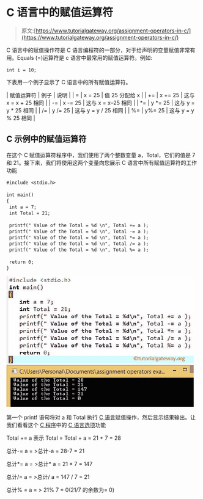 # C 语言中的赋值运算符

> 原文:[https://www.tutorialgateway.org/assignment-operators-in-c/](https://www.tutorialgateway.org/assignment-operators-in-c/)

C 语言中的赋值操作符是 C 语言编程符的一部分，对于给声明的变量赋值非常有用。Equals (=)运算符是 c 语言中最常用的赋值运算符。例如:

```
int i = 10;
```

下表用一个例子显示了 C 语言中的所有赋值运算符。

| 赋值运算符 | 例子 | 说明 |
| = | x = 25 | 值 25 分配给 x |
| += | x += 25 | 这与 x = x + 25 相同 |
| -= | x -= 25 | 这与 x = x–25 相同 |
| *= | y *= 25 | 这与 y = y * 25 相同 |
| /= | y /= 25 | 这与 y = y / 25 相同 |
| %= | y%= 25 | 这与 y = y % 25 相同 |

## C 示例中的赋值运算符

在这个 C 赋值运算符程序中，我们使用了两个整数变量 a，Total，它们的值是 7 和 21。接下来，我们将使用这两个变量向您展示 C 语言中所有赋值运算符的工作功能

```
#include <stdio.h>

int main()
{
 int a = 7;
 int Total = 21;

 printf(" Value of the Total = %d \n", Total += a );
 printf(" Value of the Total = %d \n", Total -= a );
 printf(" Value of the Total = %d \n", Total *= a );
 printf(" Value of the Total = %d \n", Total /= a );
 printf(" Value of the Total = %d \n", Total %= a );

 return 0;
}
```

![Assignment Operators in C Programming Language](img/34b1e16729730572fb788cf299db38c6.png)

第一个 printf 语句将对 a 和 Total 执行 [C 语言](https://www.tutorialgateway.org/c-programming/)赋值操作，然后显示结果输出。让我们看看这个 [C 程序](https://www.tutorialgateway.org/c-programming-examples/)中的 [C 语言选项](https://www.tutorialgateway.org/c-programming-operators/)功能

Total += a 表示
Total = Total + a = 21 + 7 = 28

总计-= a = >总计-a = 28-7 = 21

总计*= a = >总计* a = 21 * 7 = 147

总计/= a = >总计/ a = 147 / 7 = 21

总计% = a = > 21% 7 = 0(21/7 的余数为= 0)